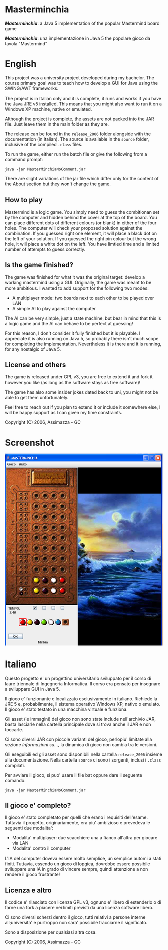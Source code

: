 # Masterminchia
***Masterminchia***: a Java 5 implementation of the popular Mastermind board game

***Masterminchia***: una implementazione in Java 5 the popolare gioco da tavola "Mastermind"

# English

This project was a university project developed during my bachelor. The course primary goal was to teach how to develop a GUI for Java using the SWING/AWT frameworks.

The project is in Italian only and it is complete, it runs and works if you have the Java JRE v5 installed. This means that you might also want to run it on a Windows XP machine, native or emulated.

Although the project is complete, the assets are not packed into the JAR file. Just leave them in the main folder as they are.

The release can be found in the `release_2006` folder alongside with the documentation (in Italian). The source is available in the `source` folder, inclusive of the compiled `.class` files.

To run the game, either run the batch file or give the following from a command prompt:

```
java -jar MasterMinchiaNoComment.jar
```

There are slight variations of the jar file which differ only for the content of the About section but they won't change the game.

## How to play

Mastermind is a logic game. You simply need to guess the combitionan set by the computer and hidden behind the cover at the top of the board. You can place different dots of different colours (or blank) in either of the four holes. The computer will check your proposed solution against the combination. If you guessed right one element, it will place a black dot on the left of your solution. If you guessed the right pin colour but the wrong hole, it will place a white dot on the left. You have limtied time and a limited number of attempts to guess correctly.

## Is the game finished?

The game was finished for what it was the original target: develop a working mastermind using a GUI. Originally, the game was meant to be more ambitious. I wanted to add support for the following two modes:

<ul>
  <li> A multiplayer mode: two boards next to each other to be played over LAN</li>
  <li> A simple AI to play against the computer</li>
</ul>

The AI can be very simple, just a state machine, but bear in mind that this is a logic game and the AI can behave to be perfect at guessing!

For this reason, I don't consider it fully finished but it is playable. I appreciate it is also running on Java 5, so probably there isn't much scope for completing the implementation. Nevertheless it is there and it is running, for any nostalgic of Java 5.

## License and others

The game is released under GPL v3, you are free to extend it and fork it however you like (as long as the software stays as free software)!

The game has also some insider jokes dated back to uni, you might not be able to get them unfortunately.

Feel free to reach out if you plan to extend it or include it somewhere else, I will be happy support as I can given my time constraints.

Copyright (C) 2006, Assimazza - GC

# Screenshot

![Masterminchia screenshot](/Screenshot.png "Masterminchia")

# Italiano

Questo progetto e' un progettino universitario sviluppato per il corso di laure triennale di Ingegneria Informatica. Il corso era pensato per insegnare a sviluppare GUI in Java 5.

Il gioco e' funzionante e localizzato esclusivamente in italiano. Richiede la JRE 5 e, probabilmente, il sistema operativo Windows XP, nativo o emulato. Il gioco e' stato testato in una macchina virtuale e funziona.

Gli asset (le immagini) del gioco non sono state include nell'archivio JAR, basta lasciarle nella cartella principale dove si trova anche il JAR e non toccarle.

Ci sono diversi JAR con piccole varianti del gioco, perlopiu' limitate alla sezione <em>Informazioni su...</em>, la dinamica di gioco non cambia tra le versioni.

Gli eseguibili ed gli asset sono disponibili nella cartella `release_2006` insieme alla documentazione. Nella cartella `source` ci sono i sorgenti, inclusi i `.class` compilati.

Per avviare il gioco, si puo' usare il file bat oppure dare il seguente comando:

```
java -jar MasterMinchiaNoComment.jar
```

## Il gioco e' completo?

Il gioco e' stato completato per quelli che erano i requisiti dell'esame. Tuttavia il progetto, originariamente, era piu' ambizioso e prevedeva le seguenti due modalita':

<ul>
  <li> Modalita' multiplayer: due scacchiere una a fianco all'altra per giocare via LAN</li>
  <li> Modalita' contro il computer</li>
</ul>

L'IA del computer doveva essere molto semplice, un semplice automi a stati finiti. Tuttavia, essendo un gioco di lopgica, dovrebbe essere possibile sviluppare una IA in grado di vincere sempre, quindi attenzione a non rendere il gioco frustrante!

## Licenza e altro

Il codice e' rilasciato con licenza GPL v3, ognuno e' libero di estenderlo o di farne una fork a piacere nei limiti previsti da una licenza software libero.

Ci sono diversi scherzi dentro il gioco, tutti relativi a persone interne all;universita' e purtroppo non sara' possibile tracciarne il significato.

Sono a disposizione per qualsiasi altra cosa.

Copyright (C) 2006, Assimazza - GC
